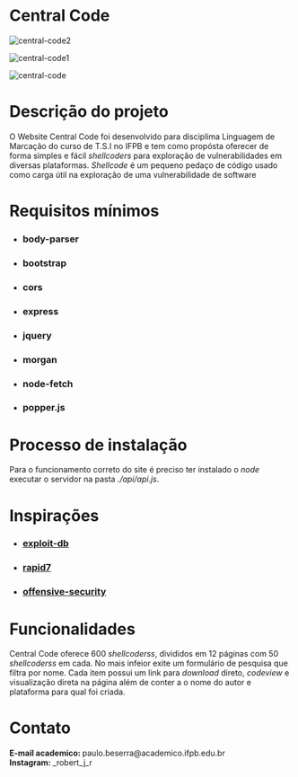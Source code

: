 # Central Code

![central-code2](https://user-images.githubusercontent.com/47728645/52925140-7a8b0280-330e-11e9-89bf-c4d4c7797c5e.png)

![central-code1](https://user-images.githubusercontent.com/47728645/52925046-2122d380-330e-11e9-9b8f-fb09f3f5b9b4.png)

![central-code](https://user-images.githubusercontent.com/47728645/52924850-4bc05c80-330d-11e9-93ac-d98bf73006c1.png)

<h1>Descrição do projeto</h1>
<p>O Website Central Code foi desenvolvido para disciplima Linguagem de Marcação do curso de T.S.I no IFPB e tem como propósta oferecer de forma simples e fácil <i>shellcoders</i> para exploração de vulnerabilidades em diversas plataformas. <i>Shellcode</i> é um pequeno pedaço de código usado como carga útil na exploração de uma vulnerabilidade de software
</p>
<h1>Requisitos mínimos</h1>
<p>
<ul>
<li><h3>body-parser</h3></li>
<li><h3>bootstrap</h3></li>
<li><h3>cors</h3></li>
<li><h3>express</h3></li>
<li><h3>jquery</h3></li>
<li><h3>morgan</h3></li>
<li><h3>node-fetch</h3></li>
<li><h3>popper.js</h3></li>
</ul>
</p>
<h1>Processo de instalação</h1>
<p>
Para o funcionamento correto do site é preciso ter instalado o <i>node</i> executar o servidor na pasta <i>./api/api.js</i>.
</p>
<h1>Inspirações</h1>
<p><ul>
<li><h3><a href="https://www.exploit-db.com/shellcodes">exploit-db</a></li>
<li><h3><a href="https://www.rapid7.com/db">rapid7</a></li>
<li><h3><a href="https://www.offensive-security.com">offensive-security</a></li>
</ul></p>
<h1>Funcionalidades</h1>
<p>Central Code oferece 600 <i>shellcoderss</i>, divididos em 12 páginas com 50 <i>shellcoderss</i> em cada. No mais infeior exite um formulário de pesquisa
que filtra por nome. Cada item possui um link para <i>download</i> direto, <i>codeview</i> e visualização direta na página além de conter a
o nome do autor e plataforma para qual foi criada.</p>
<h1>Contato</h1>
<p>
<b>E-mail academico: </b>paulo.beserra@academico.ifpb.edu.br<br>
<b>Instagram: </b>_robert_j_r
</p>
